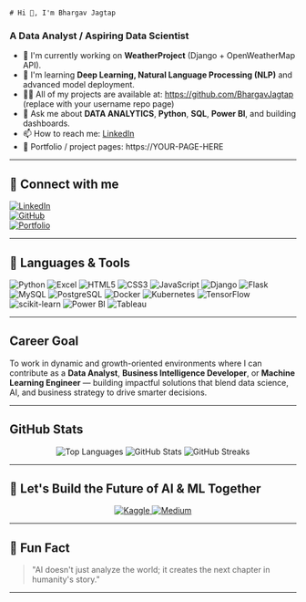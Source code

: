 <!--
  Profile README for Bhargav Jagtap
  - Replace the placeholder links (YOUR_LINK_HERE) with your actual links
  - Add or remove bullets/projects as you like
-->

                                                                                 # Hi 👋, I'm Bhargav Jagtap

### A Data Analyst / Aspiring Data Scientist

- 🔭 I'm currently working on **WeatherProject** (Django + OpenWeatherMap API).  
- 🌱 I'm learning **Deep Learning, Natural Language Processing (NLP)** and advanced model deployment.  
- 👨‍💻 All of my projects are available at: https://github.com/BhargavJagtap (replace with your username repo page)  
- 💬 Ask me about **DATA ANALYTICS**, **Python**, **SQL**, **Power BI**, and building dashboards.  
- 📫 How to reach me: [LinkedIn](https://www.linkedin.com/in/YOUR-LINK_HERE)  
- 📄 Portfolio / project pages: https://YOUR-PAGE-HERE

---

## 🔗 Connect with me

[![LinkedIn](https://img.shields.io/badge/-LinkedIn-0A66C2?style=flat-square&logo=linkedin&logoColor=white)](www.linkedin.com/in/bhargav-jagtap)  
[![GitHub](https://img.shields.io/badge/-GitHub-181717?style=flat-square&logo=github&logoColor=white)](https://www.github.com/bhnjagtap)  
[![Portfolio](https://img.shields.io/badge/-Portfolio-FFFFFF?style=flat-square&logo=google-chrome&logoColor=black)](https://YOUR-PAGE-HERE)

---

## 🧰 Languages & Tools

![Python](https://img.shields.io/badge/Python-3776AB?style=flat-square&logo=python&logoColor=white)
![Excel](https://img.shields.io/badge/Excel-217346?style=flat-square&logo=microsoft-excel&logoColor=white)
![HTML5](https://img.shields.io/badge/HTML5-E34F26?style=flat-square&logo=html5&logoColor=white)
![CSS3](https://img.shields.io/badge/CSS3-1572B6?style=flat-square&logo=css3&logoColor=white)
![JavaScript](https://img.shields.io/badge/JavaScript-F7DF1E?style=flat-square&logo=javascript&logoColor=black)
![Django](https://img.shields.io/badge/Django-092E20?style=flat-square&logo=django&logoColor=white)
![Flask](https://img.shields.io/badge/Flask-000000?style=flat-square&logo=flask&logoColor=white)
![MySQL](https://img.shields.io/badge/MySQL-4479A1?style=flat-square&logo=mysql&logoColor=white)
![PostgreSQL](https://img.shields.io/badge/Postgres-316192?style=flat-square&logo=postgresql&logoColor=white)
![Docker](https://img.shields.io/badge/Docker-2496ED?style=flat-square&logo=docker&logoColor=white)
![Kubernetes](https://img.shields.io/badge/Kubernetes-326CE5?style=flat-square&logo=kubernetes&logoColor=white)
![TensorFlow](https://img.shields.io/badge/TensorFlow-FF6F00?style=flat-square&logo=tensorflow&logoColor=white)
![scikit-learn](https://img.shields.io/badge/scikit--learn-F7931E?style=flat-square&logo=scikit-learn&logoColor=white)
![Power BI](https://img.shields.io/badge/Power_BI-F2C80F?style=flat-square&logo=microsoft-power-bi&logoColor=black)
![Tableau](https://img.shields.io/badge/Tableau-4E9BCD?style=flat-square&logo=tableau&logoColor=white)

---

## Career Goal

To work in dynamic and growth-oriented environments where I can contribute as a **Data Analyst**, **Business Intelligence Developer**, or **Machine Learning Engineer** — building impactful solutions that blend data science, AI, and business strategy to drive smarter decisions.

---

## GitHub Stats

<p align="center">
  <img src="https://github-readme-stats.vercel.app/api/top-langs/?username=bhnjagtap&layout=compact&theme=chartreuse-dark" alt="Top Languages" />
  <img src="https://github-readme-stats.vercel.app/api?username=bhnjagtap&show_icons=true&theme=chartreuse-dark" alt="GitHub Stats" />
  <img src="https://github-readme-streak-stats.herokuapp.com/?user=bhnjagtap&theme=chartreuse-dark" alt="GitHub Streaks" />
</p>

---

## 🚀 Let's Build the Future of AI & ML Together

<p align="center">
  <a href="https://www.kaggle.com/bhargjagt" target="_blank">
    <img src="https://img.shields.io/badge/Kaggle-Bhargav%20Jagtap-%2320BEFF?style=for-the-badge&logo=kaggle" alt="Kaggle" />
  </a>
  <a href="https://medium.com/@WritesByBhargav" target="_blank">
    <img src="https://img.shields.io/badge/Medium-Bhargav%20Jagtap-%2312100E?style=for-the-badge&logo=medium" alt="Medium" />
  </a>
</p>

---

## 💬 Fun Fact

> "AI doesn't just analyze the world; it creates the next chapter in humanity's story."

---


